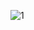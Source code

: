 ![1](https://user-images.githubusercontent.com/73426989/158216037-af33ca87-1237-4eb4-a7d3-a7913b81623d.png)
